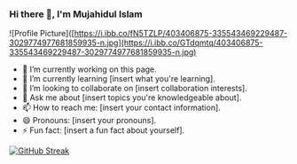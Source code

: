### Hi there 👋, I'm Mujahidul Islam

![Profile Picture]([https://i.ibb.co/fN5TZLP/403406875-335543469229487-3029774977681859935-n.jpg](https://i.ibb.co/GTdqmtq/403406875-335543469229487-3029774977681859935-n.jpg)

- 🔭 I’m currently working on this page.
- 🌱 I’m currently learning [insert what you're learning].
- 👯 I’m looking to collaborate on [insert collaboration interests].
- 💬 Ask me about [insert topics you're knowledgeable about].
- 📫 How to reach me: [insert your contact information].
- 😄 Pronouns: [insert your pronouns].
- ⚡ Fun fact: [insert a fun fact about yourself].


[![GitHub Streak](https://github-readme-streak-stats.herokuapp.com?user=Mujahidul%20Islam&theme=tokyonight&border_radius=4.8&date_format=j%20M%5B%20Y%5D&card_width=505)](https://git.io/streak-stats)

